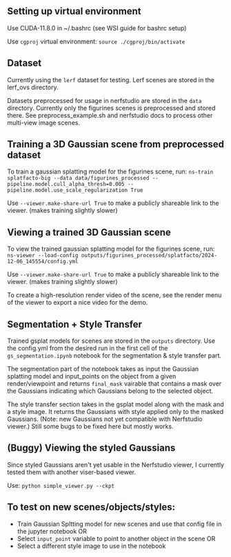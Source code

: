 ## Setting up virtual environment

Use CUDA-11.8.0 in ~/.bashrc (see WSI guide for bashrc setup)

Use `cgproj` virtual environment:
``` source ./cgproj/bin/activate ```

## Dataset

Currently using the `lerf` dataset for testing. Lerf scenes are stored in the lerf_ovs directory.

Datasets preprocessed for usage in nerfstudio are stored in the `data` directory. Currently only the figurines scenes is preprocessed and stored there. See preprocess_example.sh and nerfstudio docs to process other multi-view image scenes.

## Training a 3D Gaussian scene from preprocessed dataset

To train a gaussian splatting model for the figurines scene, run:
```ns-train splatfacto-big --data data/figurines_processed --pipeline.model.cull_alpha_thresh=0.005 --pipeline.model.use_scale_regularization True```

Use `--viewer.make-share-url True` to make a publicly shareable link to the viewer. (makes training slightly slower)

## Viewing a trained 3D Gaussian scene

To view the trained gaussian splatting model for the figurines scene, run:
```ns-viewer --load-config outputs/figurines_processed/splatfacto/2024-12-06_145554/config.yml```

Use `--viewer.make-share-url True` to make a publicly shareable link to the viewer. (makes training slightly slower)

To create a high-resolution render video of the scene, see the render menu of the viewer to export a nice video for the demo.

## Segmentation + Style Transfer

Trained gsplat models for scenes are stored in the `outputs` directory. Use the config.yml from the desired run in the first cell of the `gs_segmentation.ipynb` notebook for the segmentation & style transfer part.

The segmentation part of the notebook takes as input the Gaussian splatting model and input_points on the object from a given render/viewpoint and returns `final_mask` vairable that contains a mask over the Gaussians indicating which Gaussians belong to the selected object.

The style transfer section takes in the gsplat model along with the mask and a style image. It returns the Gaussians with style applied only to the masked Gaussians. (Note: new Gaussians not yet compatible with Nerfstudio viewer.) Still some bugs to be fixed here but mostly works.

## (Buggy) Viewing the styled Gaussians

Since styled Gaussians aren't yet usable in the Nerfstudio viewer, I currently tested them with another viser-based viewer.

Use:
```python simple_viewer.py --ckpt```

## To test on new scenes/objects/styles:

- Train Gaussian Spltting model for new scenes and use that config file in the jupyter notebook
OR
- Select `input_point` variable to point to another object in the scene
OR
- Select a different style image to use in the notebook


